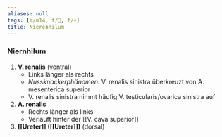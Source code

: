 ```yaml
---
aliases: null
tags: [m/m14, f/🍺, f/💀]
title: Nierenhilum
---
```


### Niernhilum 
1. **V. renalis** (ventral)
	- Links länger als rechts
	- *Nussknackerphänomen:* V. renalis sinistra überkreuzt von A. mesenterica superior
	- V. renalis sinistra nimmt häufig V. testicularis/ovarica sinistra auf
2. **A. renalis**
	- Rechts länger als links
	- Verläuft hinter der [[V. cava superior]]
3. **[[Ureter]] ([[Ureter]])** (dorsal)